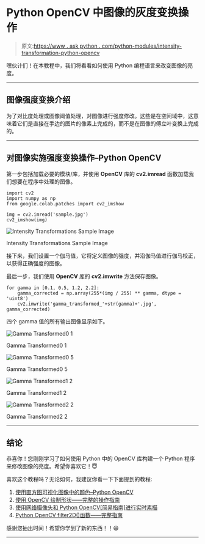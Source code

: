 # Python OpenCV 中图像的灰度变换操作

> 原文:[https://www . ask python . com/python-modules/intensity-transformation-python-opencv](https://www.askpython.com/python-modules/intensity-transformation-python-opencv)

嘿伙计们！在本教程中，我们将看看如何使用 Python 编程语言来改变图像的亮度。

* * *

## 图像强度变换介绍

为了对比度处理或图像阈值处理，对图像进行强度修改。这些是在空间域中，这意味着它们是直接在手边的图片的像素上完成的，而不是在图像的傅立叶变换上完成的。

* * *

## 对图像实施强度变换操作–Python OpenCV

第一步包括加载必要的模块/库，并使用 **OpenCV** 库的 **cv2.imread** 函数加载我们想要在程序中处理的图像。

```
import cv2
import numpy as np
from google.colab.patches import cv2_imshow

img = cv2.imread('sample.jpg')
cv2_imshow(img)

```

![Intensity Transformations Sample Image](../Images/83f1d2ea98eb270bd4c66db464662273.png)

Intensity Transformations Sample Image

接下来，我们设置一个伽马值，它将定义图像的强度，并沿伽马值进行伽马校正，以获得正确强度的图像。

最后一步，我们使用 **OpenCV** 库的 **cv2.imwrite** 方法保存图像。

```
for gamma in [0.1, 0.5, 1.2, 2.2]:
	gamma_corrected = np.array(255*(img / 255) ** gamma, dtype = 'uint8')
	cv2.imwrite('gamma_transformed_'+str(gamma)+'.jpg', gamma_corrected)

```

四个 gamma 值的所有输出图像显示如下。

![Gamma Transformed0 1](../Images/f13505ed17d992db68dfa2889e85c722.png)

Gamma Transformed0 1

![Gamma Transformed0 5](../Images/57e0832a6b207c99cace455fd33eb828.png)

Gamma Transformed0 5

![Gamma Transformed1 2](../Images/7a3a003e24aa974d808f642edd903f44.png)

Gamma Transformed1 2

![Gamma Transformed2 2](../Images/fda94a0071f45317ac2c44b428bfd11a.png)

Gamma Transformed2 2

* * *

## **结论**

恭喜你！您刚刚学习了如何使用 Python 中的 OpenCV 库构建一个 Python 程序来修改图像的亮度。希望你喜欢它！😇

喜欢这个教程吗？无论如何，我建议你看一下下面提到的教程:

1.  [使用直方图可视化图像中的颜色–Python OpenCV](https://www.askpython.com/python/visualizing-colors-in-images)
2.  [使用 OpenCV 绘制形状——完整的操作指南](https://www.askpython.com/python/examples/draw-shapes-using-opencv)
3.  [使用网络摄像头和 Python OpenCV[简易指南]进行实时素描](https://www.askpython.com/python/examples/sketch-using-webcam)
4.  [Python OpenCV filter2D()函数——完整指南](https://www.askpython.com/python-modules/opencv-filter2d)

感谢您抽出时间！希望你学到了新的东西！！😄

* * *